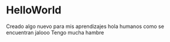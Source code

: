 # HelloWorld
Creado algo nuevo para mis aprendizajes
hola humanos como se encuentran jalooo
Tengo mucha hambre
